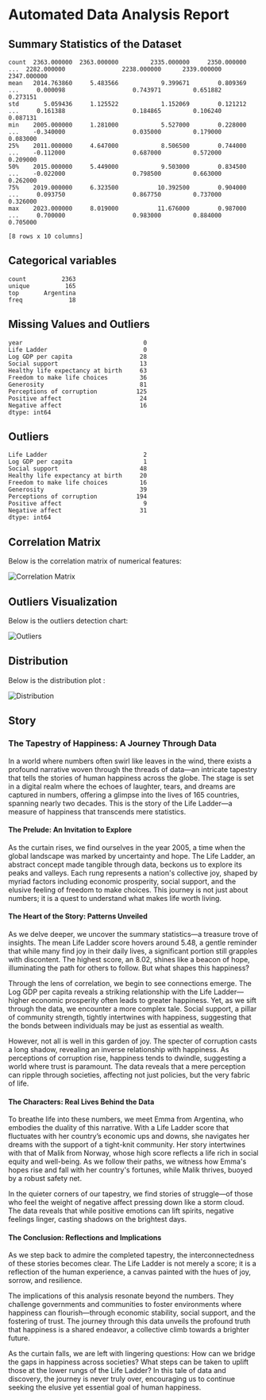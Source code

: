# Automated Data Analysis Report

## Summary Statistics of the Dataset
```shell              year  Life Ladder  Log GDP per capita  Social support  ...   Generosity  Perceptions of corruption  Positive affect  Negative affect
count  2363.000000  2363.000000         2335.000000     2350.000000  ...  2282.000000                2238.000000      2339.000000      2347.000000
mean   2014.763860     5.483566            9.399671        0.809369  ...     0.000098                   0.743971         0.651882         0.273151
std       5.059436     1.125522            1.152069        0.121212  ...     0.161388                   0.184865         0.106240         0.087131
min    2005.000000     1.281000            5.527000        0.228000  ...    -0.340000                   0.035000         0.179000         0.083000
25%    2011.000000     4.647000            8.506500        0.744000  ...    -0.112000                   0.687000         0.572000         0.209000
50%    2015.000000     5.449000            9.503000        0.834500  ...    -0.022000                   0.798500         0.663000         0.262000
75%    2019.000000     6.323500           10.392500        0.904000  ...     0.093750                   0.867750         0.737000         0.326000
max    2023.000000     8.019000           11.676000        0.987000  ...     0.700000                   0.983000         0.884000         0.705000

[8 rows x 10 columns]

```
## Categorical variables
```shell       Country name
count          2363
unique          165
top       Argentina
freq             18

```
## Missing Values and Outliers
```shellCountry name                          0
year                                  0
Life Ladder                           0
Log GDP per capita                   28
Social support                       13
Healthy life expectancy at birth     63
Freedom to make life choices         36
Generosity                           81
Perceptions of corruption           125
Positive affect                      24
Negative affect                      16
dtype: int64

```
## Outliers
```shellyear                                  0
Life Ladder                           2
Log GDP per capita                    1
Social support                       48
Healthy life expectancy at birth     20
Freedom to make life choices         16
Generosity                           39
Perceptions of corruption           194
Positive affect                       9
Negative affect                      31
dtype: int64

```
## Correlation Matrix
Below is the correlation matrix of numerical features:

![Correlation Matrix](correlation_matrix.png)

## Outliers Visualization
Below is the outliers detection chart:

![Outliers](outliers.png)
## Distribution
Below is the distribution plot :

![Distribution](distribution_.png)
## Story
### The Tapestry of Happiness: A Journey Through Data

In a world where numbers often swirl like leaves in the wind, there exists a profound narrative woven through the threads of data—an intricate tapestry that tells the stories of human happiness across the globe. The stage is set in a digital realm where the echoes of laughter, tears, and dreams are captured in numbers, offering a glimpse into the lives of 165 countries, spanning nearly two decades. This is the story of the Life Ladder—a measure of happiness that transcends mere statistics.

#### The Prelude: An Invitation to Explore

As the curtain rises, we find ourselves in the year 2005, a time when the global landscape was marked by uncertainty and hope. The Life Ladder, an abstract concept made tangible through data, beckons us to explore its peaks and valleys. Each rung represents a nation's collective joy, shaped by myriad factors including economic prosperity, social support, and the elusive feeling of freedom to make choices. This journey is not just about numbers; it is a quest to understand what makes life worth living.

#### The Heart of the Story: Patterns Unveiled

As we delve deeper, we uncover the summary statistics—a treasure trove of insights. The mean Life Ladder score hovers around 5.48, a gentle reminder that while many find joy in their daily lives, a significant portion still grapples with discontent. The highest score, an 8.02, shines like a beacon of hope, illuminating the path for others to follow. But what shapes this happiness? 

Through the lens of correlation, we begin to see connections emerge. The Log GDP per capita reveals a striking relationship with the Life Ladder—higher economic prosperity often leads to greater happiness. Yet, as we sift through the data, we encounter a more complex tale. Social support, a pillar of community strength, tightly intertwines with happiness, suggesting that the bonds between individuals may be just as essential as wealth. 

However, not all is well in this garden of joy. The specter of corruption casts a long shadow, revealing an inverse relationship with happiness. As perceptions of corruption rise, happiness tends to dwindle, suggesting a world where trust is paramount. The data reveals that a mere perception can ripple through societies, affecting not just policies, but the very fabric of life.

#### The Characters: Real Lives Behind the Data

To breathe life into these numbers, we meet Emma from Argentina, who embodies the duality of this narrative. With a Life Ladder score that fluctuates with her country’s economic ups and downs, she navigates her dreams with the support of a tight-knit community. Her story intertwines with that of Malik from Norway, whose high score reflects a life rich in social equity and well-being. As we follow their paths, we witness how Emma's hopes rise and fall with her country's fortunes, while Malik thrives, buoyed by a robust safety net. 

In the quieter corners of our tapestry, we find stories of struggle—of those who feel the weight of negative affect pressing down like a storm cloud. The data reveals that while positive emotions can lift spirits, negative feelings linger, casting shadows on the brightest days. 

#### The Conclusion: Reflections and Implications

As we step back to admire the completed tapestry, the interconnectedness of these stories becomes clear. The Life Ladder is not merely a score; it is a reflection of the human experience, a canvas painted with the hues of joy, sorrow, and resilience. 

The implications of this analysis resonate beyond the numbers. They challenge governments and communities to foster environments where happiness can flourish—through economic stability, social support, and the fostering of trust. The journey through this data unveils the profound truth that happiness is a shared endeavor, a collective climb towards a brighter future.

As the curtain falls, we are left with lingering questions: How can we bridge the gaps in happiness across societies? What steps can be taken to uplift those at the lower rungs of the Life Ladder? In this tale of data and discovery, the journey is never truly over, encouraging us to continue seeking the elusive yet essential goal of human happiness.

